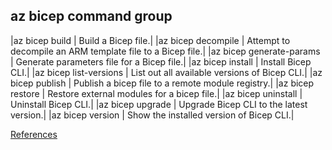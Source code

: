 ## az bicep command group


|az bicep build | Build a Bicep file.|
|az bicep decompile | Attempt to decompile an ARM template file to a Bicep file.|
|az bicep generate-params | Generate parameters file for a Bicep file.|
|az bicep install | Install Bicep CLI.|
|az bicep list-versions | List out all available versions of Bicep CLI.|
|az bicep publish | Publish a bicep file to a remote module registry.|
|az bicep restore | Restore external modules for a bicep file.|
|az bicep uninstall | Uninstall Bicep CLI.|
|az bicep upgrade | Upgrade Bicep CLI to the latest version.|
|az bicep version | Show the installed version of Bicep CLI.|

[References](https://learn.microsoft.com/en-us/cli/azure/bicep?view=azure-cli-latest)
